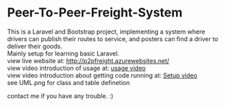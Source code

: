 # Peer-To-Peer-Freight-System
This is a Laravel and Bootstrap project, implementing a system where drivers can publish their routes to service, and posters can find a driver to deliver their goods.<br >
Mainly setup for learning basic Laravel.<br >
view live website at: http://p2pfreight.azurewebsites.net/<br>
view video introduction of usage at: <a href="https://www.dropbox.com/s/vwx8u4xlqtcxnjn/PeerToPeerFreight%20Video.mov?dl=0">usage video</a><br>
view video introduction about getting code running at: <a href="https://www.dropbox.com/s/l9nw5uezvr0z32x/Setup%20Tutorial.mov?dl=0">Setup video</a><br>
see UML.png for class and table definetion<br>

contact me if you have any trouble. :)
